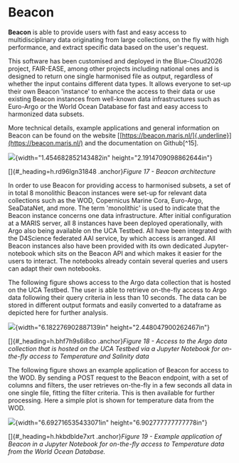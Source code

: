 # Beacon

**Beacon** is able to provide users with fast and easy access to
multidisciplinary data originating from large collections, on the fly
with high performance, and extract specific data based on the user's
request.

This software has been customised and deployed in the Blue-Cloud2026
project, FAIR-EASE, among other projects including national ones and is
designed to return one single harmonised file as output, regardless of
whether the input contains different data types. It allows everyone to
set-up their own Beacon 'instance' to enhance the access to their data
or use existing Beacon instances from well-known data infrastructures
such as Euro-Argo or the World Ocean Database for fast and easy access
to harmonized data subsets.

More technical details, example applications and general information on
Beacon can be found on the website
[[https://beacon.maris.nl/]{.underline}](https://beacon.maris.nl/) and
the documentation on Github[^15].

![](media/image44.png){width="1.454682852143482in"
height="2.1914709098862644in"}

[]{#_heading=h.rd96lgn31848 .anchor}*Figure 17 - Beacon architecture*

In order to use Beacon for providing access to harmonised subsets, a set
of in total 8 monolithic Beacon instances were set-up for relevant data
collections such as the WOD, Copernicus Marine Cora, Euro-Argo,
SeaDataNet, and more. The term 'monolithic' is used to indicate that the
Beacon instance concerns one data infrastructure. After initial
configuration at a MARIS server, all 8 instances have been deployed
operationally, with Argo also being available on the UCA Testbed. All
have been integrated with the D4Science federated AAI service, by which
access is arranged. All Beacon instances also have been provided with
its own dedicated Jupyter-notebook which sits on the Beacon API and
which makes it easier for the users to interact. The notebooks already
contain several queries and users can adapt their own notebooks.

The following figure shows access to the Argo data collection that is
hosted on the UCA Testbed. The user is able to retrieve on-the-fly
access to Argo data following their query criteria in less than 10
seconds. The data can be stored in different output formats and easily
converted to a dataframe as depicted here for further analysis.

![](media/image40.png){width="6.182276902887139in"
height="2.448047900262467in"}

[]{#_heading=h.bhf7h9s6i8co .anchor}*Figure 18 - Access to the Argo data
collection that is hosted on the UCA Testbed via a Jupyter Notebook for
on-the-fly access to Temperature and Salinity data*

The following figure shows an example application of Beacon for access
to the WOD. By sending a POST request to the Beacon endpoint, with a set
of columns and filters, the user retrieves on-the-fly in a few seconds
all data in one single file, fitting the filter criteria. This is then
available for further processing. Here a simple plot is shown for
temperature data from the WOD.

![](media/image43.png){width="6.692716535433071in"
height="6.902777777777778in"}

[]{#_heading=h.hkbdblde7xrt .anchor}*Figure 19 - Example application of
Beacon in a Jupyter Notebook for on-the-fly access to Temperature data
from the World Ocean Database.*